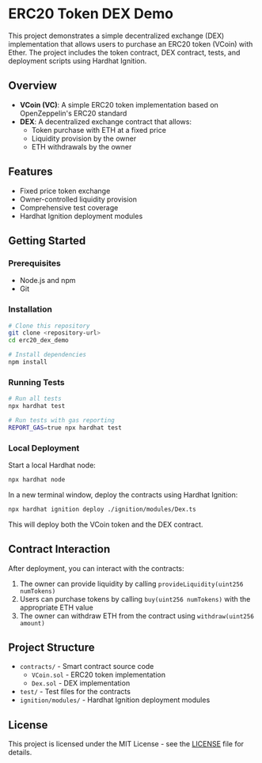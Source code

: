 # ERC20 Token DEX Demo

This project demonstrates a simple decentralized exchange (DEX) implementation that allows users to purchase an ERC20 token (VCoin) with Ether. The project includes the token contract, DEX contract, tests, and deployment scripts using Hardhat Ignition.

## Overview

- **VCoin (VC)**: A simple ERC20 token implementation based on OpenZeppelin's ERC20 standard
- **DEX**: A decentralized exchange contract that allows:
  - Token purchase with ETH at a fixed price
  - Liquidity provision by the owner
  - ETH withdrawals by the owner

## Features

- Fixed price token exchange
- Owner-controlled liquidity provision
- Comprehensive test coverage
- Hardhat Ignition deployment modules

## Getting Started

### Prerequisites

- Node.js and npm
- Git

### Installation

```bash
# Clone this repository
git clone <repository-url>
cd erc20_dex_demo

# Install dependencies
npm install
```

### Running Tests

```bash
# Run all tests
npx hardhat test

# Run tests with gas reporting
REPORT_GAS=true npx hardhat test
```

### Local Deployment

Start a local Hardhat node:

```bash
npx hardhat node
```

In a new terminal window, deploy the contracts using Hardhat Ignition:

```bash
npx hardhat ignition deploy ./ignition/modules/Dex.ts
```

This will deploy both the VCoin token and the DEX contract.

## Contract Interaction

After deployment, you can interact with the contracts:

1. The owner can provide liquidity by calling `provideLiquidity(uint256 numTokens)`
2. Users can purchase tokens by calling `buy(uint256 numTokens)` with the appropriate ETH value
3. The owner can withdraw ETH from the contract using `withdraw(uint256 amount)`

## Project Structure

- `contracts/` - Smart contract source code
  - `VCoin.sol` - ERC20 token implementation
  - `Dex.sol` - DEX implementation
- `test/` - Test files for the contracts
- `ignition/modules/` - Hardhat Ignition deployment modules

## License

This project is licensed under the MIT License - see the [LICENSE](LICENSE) file for details.
